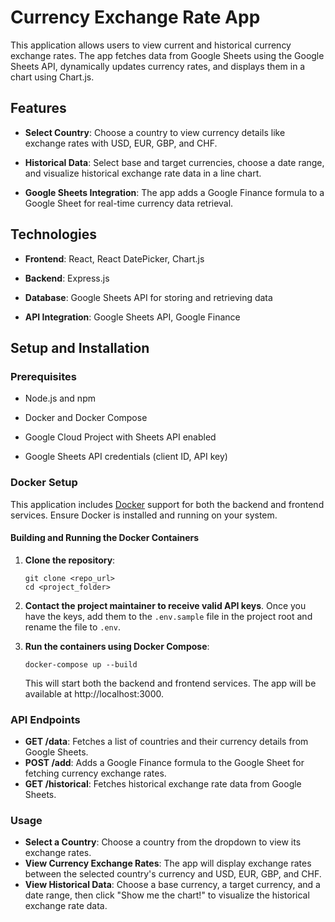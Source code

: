 Currency Exchange Rate App
==========================

This application allows users to view current and historical currency exchange rates. The app fetches data from Google Sheets using the Google Sheets API, dynamically updates currency rates, and displays them in a chart using Chart.js.

Features
--------

*   **Select Country**: Choose a country to view currency details like exchange rates with USD, EUR, GBP, and CHF.
    
*   **Historical Data**: Select base and target currencies, choose a date range, and visualize historical exchange rate data in a line chart.
    
*   **Google Sheets Integration**: The app adds a Google Finance formula to a Google Sheet for real-time currency data retrieval.
    

Technologies
------------

*   **Frontend**: React, React DatePicker, Chart.js
    
*   **Backend**: Express.js
    
*   **Database**: Google Sheets API for storing and retrieving data
    
*   **API Integration**: Google Sheets API, Google Finance
    

Setup and Installation
----------------------

### Prerequisites

*   Node.js and npm
    
*   Docker and Docker Compose

*   Google Cloud Project with Sheets API enabled
    
*   Google Sheets API credentials (client ID, API key)
    

### Docker Setup

This application includes [Docker](https://www.docker.com/) support for both the backend and frontend services. Ensure Docker is installed and running on your system.

#### Building and Running the Docker Containers

1. **Clone the repository**:
   ```shell
   git clone <repo_url>
   cd <project_folder>
   ```

2. **Contact the project maintainer to receive valid API keys**. Once you have the keys, add them to the `.env.sample` file in the project root and rename the file to `.env`.

3. **Run the containers using Docker Compose**:
   ```shell
   docker-compose up --build
   ```

   This will start both the backend and frontend services. The app will be available at http://localhost:3000.

### API Endpoints

*   **GET /data**: Fetches a list of countries and their currency details from Google Sheets.
*   **POST /add**: Adds a Google Finance formula to the Google Sheet for fetching currency exchange rates.
*   **GET /historical**: Fetches historical exchange rate data from Google Sheets.

### Usage

*   **Select a Country**: Choose a country from the dropdown to view its exchange rates.
*   **View Currency Exchange Rates**: The app will display exchange rates between the selected country's currency and USD, EUR, GBP, and CHF.
*   **View Historical Data**: Choose a base currency, a target currency, and a date range, then click "Show me the chart!" to visualize the historical exchange rate data.

